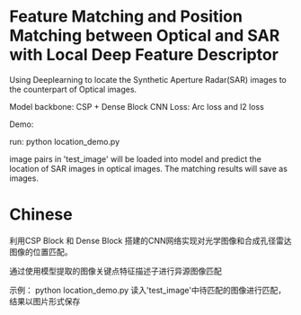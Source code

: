 # Feature Matching and Position Matching between Optical and SAR with Local Deep Feature Descriptor



Using Deeplearning to locate the Synthetic Aperture Radar(SAR) images to the counterpart of Optical images.


Model backbone: CSP + Dense Block CNN
Loss: Arc loss and l2 loss



Demo:

run:
python location_demo.py

image pairs in 'test_image' will be loaded into model and predict the location of SAR images in optical images.
The matching results will save as images.



# Chinese
利用CSP Block 和 Dense Block 搭建的CNN网络实现对光学图像和合成孔径雷达图像的位置匹配。

通过使用模型提取的图像关键点特征描述子进行异源图像匹配

示例：
python location_demo.py
读入'test_image'中待匹配的图像进行匹配，结果以图片形式保存
